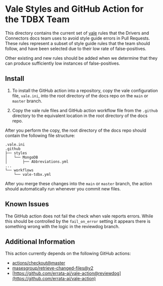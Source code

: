 # Vale Styles and GitHub Action for the TDBX Team

This directory contains the current set of [vale](https://github.com/errata-ai/vale) rules 
that the Drivers and Connectors docs team uses to avoid style guide
errors in Pull Requests. These rules represent a subset of style guide
rules that the team should follow, and have been selected due to their
low rate of false-positives.

Other existing and new rules should be added when we determine that
they can produce sufficiently low instances of false-positives.


## Install

1.  To install the GitHub action into a repository, copy the vale configuration
file, ``vale.ini``, into the root directory of the docs repo on the ``main`` or
``master`` branch.

3.  Copy the vale rule files and GitHub action workflow file from the
``.github`` directory to the equivalent location in the root directory
of the docs repo.

After you perform the copy, the root directory of the docs repo should contain
the following file structure:

```
.vale.ini
.github
├── styles
│   └── MongoDB
│       ├── Abbreviations.yml
...
└── workflows
    └── vale-tdbx.yml
```

After you merge these changes into the ``main`` or ``master`` branch, the
action should automatically run whenever you commit new files.

## Known Issues

The GitHub action does not fail the check when vale reports errors.
While this should be controlled by the ``fail_on_error`` setting
it appears there is something wrong with the logic in the
reviewdog branch.


## Additional Information

This action currently depends on the following GitHub actions:

- [actions/checkout@master](https://github.com/actions/checkout)
- [masesgroup/retrieve-changed-files@v2](https://github.com/masesgroup/retrieve-changed-files/releases/tag/v2)
- [https://github.com/errata-ai/vale-action@reviewdog](https://github.com/errata-ai/vale-action)
